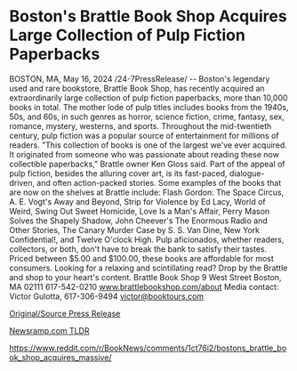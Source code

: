 # Boston's Brattle Book Shop Acquires Large Collection of Pulp Fiction Paperbacks

BOSTON, MA, May 16, 2024 /24-7PressRelease/ -- Boston's legendary used and rare bookstore, Brattle Book Shop, has recently acquired an extraordinarily large collection of pulp fiction paperbacks, more than 10,000 books in total.  The mother lode of pulp titles includes books from the 1940s, 50s, and 60s, in such genres as horror, science fiction, crime, fantasy, sex, romance, mystery, westerns, and sports. Throughout the mid-twentieth century, pulp fiction was a popular source of entertainment for millions of readers.  "This collection of books is one of the largest we've ever acquired. It originated from someone who was passionate about reading these now collectible paperbacks," Brattle owner Ken Gloss said.  Part of the appeal of pulp fiction, besides the alluring cover art, is its fast-paced, dialogue-driven, and often action-packed stories. Some examples of the books that are now on the shelves at Brattle include: Flash Gordon: The Space Circus, A. E. Vogt's Away and Beyond, Strip for Violence by Ed Lacy, World of Weird, Swing Out Sweet Homicide, Love Is a Man's Affair, Perry Mason Solves the Shapely Shadow, John Cheever's The Enormous Radio and Other Stories, The Canary Murder Case by S. S. Van Dine, New York Confidential!, and Twelve O'clock High. Pulp aficionados, whether readers, collectors, or both, don't have to break the bank to satisfy their tastes. Priced between $5.00 and $100.00, these books are affordable for most consumers.   Looking for a relaxing and scintillating read? Drop by the Brattle and shop to your heart's content.  Brattle Book Shop 9 West Street Boston, MA 02111 617-542-0210 www.brattlebookshop.com/about  Media contact: Victor Gulotta, 617-306-9494 victor@booktours.com 

[Original/Source Press Release](https://www.24-7pressrelease.com/press-release/510945/bostons-brattle-book-shop-acquires-large-collection-of-pulp-fiction-paperbacks)
                    

[Newsramp.com TLDR](None) 

https://www.reddit.com/r/BookNews/comments/1ct76i2/bostons_brattle_book_shop_acquires_massive/